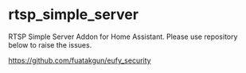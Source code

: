 # rtsp_simple_server
RTSP Simple Server Addon for Home Assistant. Please use repository below to raise the issues.

https://github.com/fuatakgun/eufy_security
